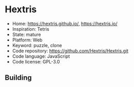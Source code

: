 # Hextris

- Home: https://hextris.github.io/, https://hextris.io/
- Inspiration: Tetris
- State: mature
- Platform: Web
- Keyword: puzzle, clone
- Code repository: https://github.com/Hextris/Hextris.git
- Code language: JavaScript
- Code license: GPL-3.0

## Building
